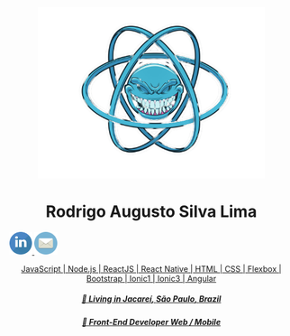 <p align="center">
  <img src="https://github.com/rodrigoaslima/rodrigoaslima/blob/master/.github/assets/react1.png" width="80%"
  alt="Rodrigo Augusto" />
  <br>
  <h1 align="center">Rodrigo Augusto Silva Lima</h1>
  <a
    href="https://www.linkedin.com/in/rodrigo-aslima/" 
    alt="LinkedIn"
    target="blank"
  >
    <img src="https://github.com/rodrigoaslima/rodrigoaslima/blob/master/.github/assets/linkdin.png" width="8%" />
  </a>
  <a
    href="mailto:raslima@gmail.com" 
    alt="email"
    target="blank"
  >
     <img src="https://github.com/rodrigoaslima/rodrigoaslima/blob/master/.github/assets/email-icon.png" width="8%" />
</p>
<p>
</p>

<p align="center">
  JavaScript | Node.js | ReactJS | React Native | HTML | CSS | Flexbox | Bootstrap | Ionic1 | Ionic3 | Angular
</p>
<h5 align="center">
  📌  Living in <b>Jacareí</b>, <b>São Paulo</b>, <b>Brazil</b>  
</h5>
<h5 align="center">💼 Front-End Developer <b>Web /    Mobile</b></h5>
